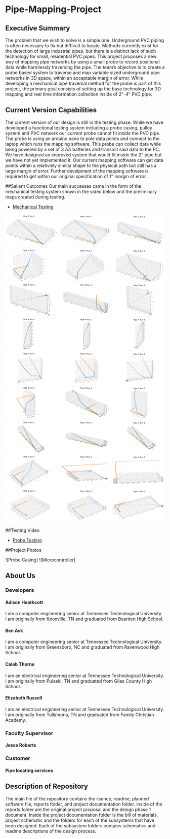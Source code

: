 # Pipe-Mapping-Project

## Executive Summary
The problem that we wish to solve is a simple one. Underground PVC piping is often necessary to fix but difficult to locate. Methods currently exist for the detection of large industrial pipes, but there is a distinct lack of such technology for small, residential PVC
pipes. This project proposes a new way of mapping pipe networks by using a small probe to record positional data
while harmlessly traversing the pipe. The team’s objective is to create a probe based system to traverse and map variable sized underground pipe networks in 3D space, within an acceptable margin of error. While developing a mechanical pipe traversal method for the probe is part of this project, the primary goal consists of setting up the base technology for 3D mapping and real time information collection inside of 2"-4" PVC pipe.


## Current Version Capabilities
The current version of our design is still in the testing phase. While we have developed a functional testing system including a probe casing, pulley system and PVC network our current probe cannot fit inside the PVC pipe. The probe is using an arduino nano to pole data points and connect to the laptop which runs the mapping software. This probe can collect data while being powered by a set of 3 AA batteries and transmit said data to the PC. We have designed an improved system that would fit inside the 2" pipe but we have not yet implemented it. Our current mapping software can get data points within a relativiely similar shape to the physical path but still has a large margin of error. Further develpment of the mapping software is required to get within our original specification of 1" margin of error.


##Salient Outcomes
Our main successes came in the form of the mechanical testing system shown in the video below and the preliminary maps created during testing.
* [Mechanical Testing](https://youtube.com/shorts/g99_hG3kM2Y?feature=share)

![image](/projectDocumentation/modelingsubsystem/It1_Pipe1_Runs.png)
![image](/projectDocumentation/modelingsubsystem/It1_Pipe2_Runs.png)
![image](/projectDocumentation/modelingsubsystem/It1_Pipe3_Runs.png)
![image](/projectDocumentation/modelingsubsystem/It1_Pipe4_Runs.png)
![image](/projectDocumentation/modelingsubsystem/It2_Pipe1_Runs.png)
![image](/projectDocumentation/modelingsubsystem/It2_Pipe2_Runs.png)
![image](/projectDocumentation/modelingsubsystem/It3_Pipe1_Runs.png)
![image](/projectDocumentation/modelingsubsystem/It3_Pipe2_Runs.png)
![image](/projectDocumentation/modelingsubsystem/It4_Pipe1_Runs.png)




##Testing Video
* [Probe Testing](https://youtube.com/shorts/lbEazcovoQ8?feature=share)

##Project Photos

![Probe Casing]
![Microcontroller]

## About Us

### Developers

#### Adison Heathcott
I am a computer engineering senior at Tennessee Technological University. I am originally from Knoxville, TN and graduated from Bearden High School.

#### Ben Ask
I am a computer engineering senior at Tennessee Technological University. I am originally from Greensboro, NC and graduated from Ravenwood High School.


#### Caleb Thorne
I am an electrical engineering senior at Tennessee Technological University. I am originally from Pulaski, TN and graduated from Giles County High School.

#### Elizabeth Russell
I am an electrical engineering senior at Tennessee Technological University. I am originally from Tullahoma, TN and graduated from Family Christian Academy.

### Faculty Supervisor

#### Jesse Roberts

### Customer

#### Pipe locating services

## Description of Repository
The main file of the repository contains the lisence, readme, planned software file, reports folder, and project documentation folder. Inside of the reports folder are the original project proposal and the design phase 1 document. Inside the project documentation folder is the bill of materials, project schematic and the folders for each of the subsystems that have been designed. Each of the subsystem folders contains schematics and readme descriptions of the design process.
